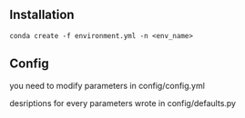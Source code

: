 ## Installation

```
conda create -f environment.yml -n <env_name>
```

## Config

you need to modify parameters in config/config.yml

desriptions for every parameters wrote in config/defaults.py